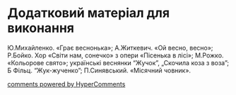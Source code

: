 <div id="hypercomments_widget" class="js-hypercomments-widget invisible"></div>

# Додатковий матеріал для виконання

Ю.Михайленко. «Грає веснонька»; А.Житкевич. «Ой весно, весно»; Р.Бойко. Хор «Світи нам, сонечко» з опери «Пісенька в лісі»; М.Рожко. «Кольорове свято»;  українські веснянки “Жучок”, „Скочила коза з воза”; Б Фільц. “Жук-жученко”; П.Синявський. «Місячний човник». 

<div class="js-hypercomments-container">
    <a href="http://hypercomments.com" class="hc-link" title="comments widget">comments powered by HyperComments</a>
</div>